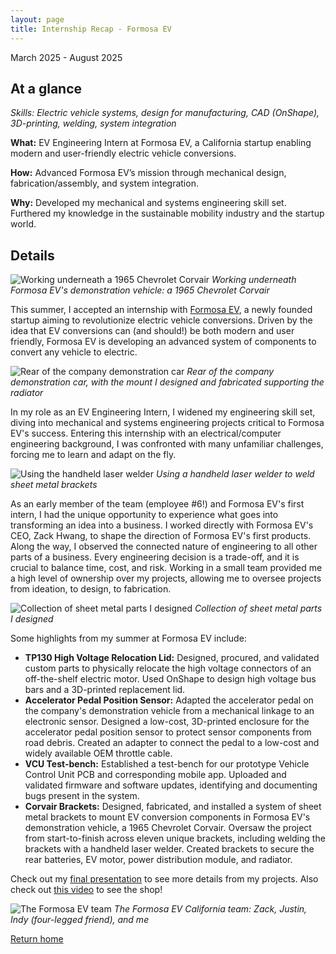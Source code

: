 ```yaml
---
layout: page
title: Internship Recap - Formosa EV
---
```


March 2025 - August 2025

## At a glance

_Skills: Electric vehicle systems, design for manufacturing, CAD (OnShape), 3D-printing, welding, system integration_

**What:** EV Engineering Intern at Formosa EV, a California startup enabling modern and user-friendly electric vehicle conversions.

**How:** Advanced Formosa EV’s mission through mechanical design, fabrication/assembly, and system integration.

**Why:** Developed my mechanical and systems engineering skill set. Furthered my knowledge in the sustainable mobility industry and the startup world.

## Details

![Working underneath a 1965 Chevrolet Corvair]({{site.url}}/assets/images/fev-1.jpg)
_Working underneath Formosa EV's demonstration vehicle: a 1965 Chevrolet Corvair_

This summer, I accepted an internship with <a href="formosaev.com" target="_blank">Formosa EV</a>, a newly founded startup aiming to revolutionize electric vehicle conversions. Driven by the idea that EV conversions can (and should!) be both modern and user friendly, Formosa EV is developing an advanced system of components to convert any vehicle to electric.

![Rear of the company demonstration car]({{site.url}}/assets/images/fev-2.jpg)
_Rear of the company demonstration car, with the mount I designed and fabricated supporting the radiator_

In my role as an EV Engineering Intern, I widened my engineering skill set, diving into mechanical and systems engineering projects critical to Formosa EV's success. Entering this internship with an electrical/computer engineering background, I was confronted with many unfamiliar challenges, forcing me to learn and adapt on the fly.

![Using the handheld laser welder]({{site.url}}/assets/images/fev-3.jpg)
_Using a handheld laser welder to weld sheet metal brackets_

As an early member of the team (employee #6!) and Formosa EV's first intern, I had the unique opportunity to experience what goes into transforming an idea into a business. I worked directly with Formosa EV's CEO, Zack Hwang, to shape the direction of Formosa EV's first products. Along the way, I observed the connected nature of engineering to all other parts of a business. Every engineering decision is a trade-off, and it is crucial to balance time, cost, and risk. Working in a small team provided me a high level of ownership over my projects, allowing me to oversee projects from ideation, to design, to fabrication.

![Collection of sheet metal parts I designed]({{site.url}}/assets/images/fev-4.jpg)
_Collection of sheet metal parts I designed_

Some highlights from my summer at Formosa EV include:

- **TP130 High Voltage Relocation Lid:**
  Designed, procured, and validated custom parts to physically relocate the high voltage connectors of an off-the-shelf electric motor. Used OnShape to design high voltage bus bars and a 3D-printed replacement lid.
- **Accelerator Pedal Position Sensor:**
  Adapted the accelerator pedal on the company's demonstration vehicle from a mechanical linkage to an electronic sensor. Designed a low-cost, 3D-printed enclosure for the accelerator pedal position sensor to protect sensor components from road debris. Created an adapter to connect the pedal to a low-cost and widely available OEM throttle cable.
- **VCU Test-bench:**
  Established a test-bench for our prototype Vehicle Control Unit PCB and corresponding mobile app. Uploaded and validated firmware and software updates, identifying and documenting bugs present in the system.
- **Corvair Brackets:**
  Designed, fabricated, and installed a system of sheet metal brackets to mount EV conversion components in Formosa EV's demonstration vehicle, a 1965 Chevrolet Corvair. Oversaw the project from start-to-finish across eleven unique brackets, including welding the brackets with a handheld laser welder. Created brackets to secure the rear batteries, EV motor, power distribution module, and radiator.

Check out my <a href="docs.google.com/presentation/d/1atOyfx5AOPAk49B8bUgAI0KauoSWF_P7xEC9JhzKnUw/edit?usp=sharing" target="_blank">final presentation</a> to see more details from my projects. Also check out <a href="youtube.com/watch?v=seZ2ZDxqGsc" target="_blank">this video</a> to see the shop!

![The Formosa EV team]({{site.url}}/assets/images/fev-5.jpg)
_The Formosa EV California team: Zack, Justin, Indy (four-legged friend), and me_

[Return home]({{site.url}})
